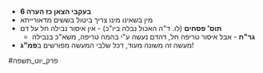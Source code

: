 * **בעקבי הצאן כז הערה 6**
* מין בשאינו מינו צריך ביטול בששים מדאורייתא
* **תוס' פסחים** (לו. ד"ה האכול נבלה ביו"כ) - אין איסור נבילה חל על דם
	* **גר"ח** - אבל איסור טריפה חל, דהדם נעשה ע"י בהמה טריפה, משא"כ בנבילה
* מעשה זה משונה מעוד, דכל שלבי המעשה מפורשים ב**פמ"ג**\!

#פרק_יוט_תשפה
